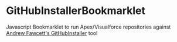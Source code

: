 GitHubInstallerBookmarklet
==========================

Javascript Bookmarklet to run Apex/Visualforce repositories against [Andrew Fawcett's GitHubInstaller](https://github.com/afawcett/githubsfdeploy) tool
